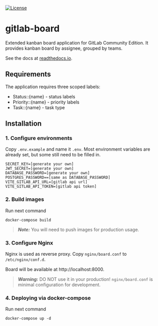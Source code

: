 [![License](https://img.shields.io/badge/License-Apache_2.0-blue.svg)](https://opensource.org/licenses/Apache-2.0)

# gitlab-board

Extended kanban board application for GitLab Community Edition. It provides kanban board by assignee, grouped by teams.

See the docs at [readthedocs.io](https://gitlab-board.readthedocs.io/en/latest).

## Requirements

The application requires three scoped labels:

- Status::{name} - status labels
- Priority::{name} - priority labels
- Task::{name} - task type

## Installation

### 1. Configure environments

Copy `.env.example` and name it `.env`. Most environment variables are already set, but some still need to be filled in.

```
SECRET_KEY=[generate your own]
JWT_SECRET=[generate your own]
DATABASE_PASSWORD=[generate your own]
POSTGRES_PASSWORD==[same as DATABASE_PASSWORD]
VITE_GITLAB_API_URL=[gitlab api url]
VITE_GITLAB_API_TOKEN=[gitlab api token]
```


### 2. Build images

Run next command

```
docker-compose build
```

> **_Note:_**  You will need to push images for production usage.

### 3. Configure Nginx

Nginx is used as reverse proxy. Copy `nginx/board.conf` to `/etc/nginx/conf.d`.

Board will be available at http://localhost:8000.

> **_Warning:_** DO NOT use it in your production! `nginx/board.conf` is minimal configuration for development.

### 4. Deploying via docker-compose

Run next command

```
docker-compose up -d
```
